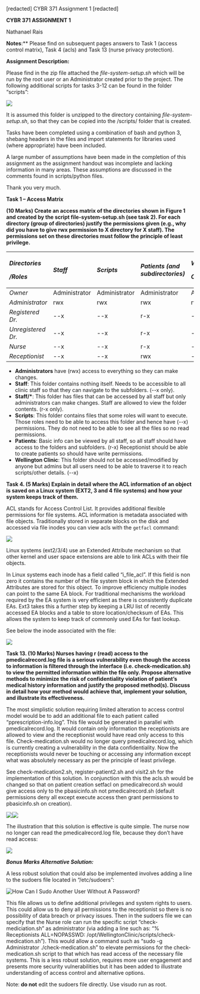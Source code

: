 ﻿[redacted]	CYBR 371 Assignment 1	[redacted]


**CYBR 371 ASSIGNMENT 1**

Nathanael Rais

**Notes**:** Please find on subsequent pages answers to Task 1 (access control matrix), Task 4 (acls) and Task 13 (nurse privacy protection).

**Assignment Description:**

Please find in the zip file attached the *file-system-setup.sh* which will be run by the root user or an Administrator created prior to the project. The following additional scripts for tasks 3-12 can be found in the folder “scripts”:

![](Aspose.Words.239ee2d3-3048-41c1-96d5-2e83898f05a2.001.png)

It is assumed this folder is unzipped to the directory containing *file-system-setup.sh*, so that they can be copied into the /scripts/ folder that is created.

Tasks have been completed using a combination of bash and python 3, shebang headers in the files and import statements for libraries used (where appropriate) have been included.

A large number of assumptions have been made in the completion of this assignment as the assignment handout was incomplete and lacking information in many areas. These assumptions are discussed in the comments found in scripts/python files.

Thank you very much.


**Task 1 – Access Matrix**

**(10 Marks) Create an access matrix of the directories shown in Figure 1 and created by the script file-system-setup.sh (see task 2). For each directory (group of directories) justify the permissions given (e.g., why did you have to give rwx permission to X directory for X staff). The permissions set on these directories must follow the principle of least privilege.**


|<p>***Directories***</p><p>***/Roles***</p>|*Staff*|*Scripts*|*Patients (and subdirectories)*|<p>*Wellington*</p><p>*Clinic*</p>|*Staff/Administrators*|*Staff/Nurses*|*Staff/Receptionists*|*Staff/Doctors*|
| :- | :- | :- | :- | :- | :- | :- | :- | :- |
|*Owner*|Administrator|Administrator|Administrator|Administrator|Administrator|Administrator|Administrator|Administrator|
|*Administrator*|rwx|rwx |rwx|rwx|rwx|rwx|rwx|rwx|
|*Registered Dr.*|--x|--x|r-x|--x|r-x|r-x|r-x|r-x|
|*Unregistered Dr.*|--x|--x|r-x|--x|r-x|r-x|r-x|r-x|
|*Nurse*|--x|--x|r-x|--x|r-x|r-x|r-x|r-x|
|*Receptionist*|--x|--x|rwx|--x|r-x|r-x|r-x|r-x|

- **Administrators** have (rwx) access to everything so they can make changes.
- **Staff**: This folder contains nothing itself. Needs to be accessible to all clinic staff so that they can navigate to the subfolders. (--x only).
- **Staff/\***: This folder has files that can be accessed by all staff but only administrators can make changes. Staff are allowed to view the folder contents. (r-x only).
- **Scripts**: This folder contains files that some roles will want to execute. Those roles need to be able to access this folder and hence have (--x) permissions. They do not need to be able to see all the files so no read permissions.
- **Patients**: Basic info can be viewed by all staff, so all staff should have access to the folders and subfolders. (r-x) Receptionist should be able to create patients so should have write permissions.
- **Wellington Clinic**: This folder should not be accessed/modified by anyone but admins but all users need to be able to traverse it to reach scripts/other details. (--x)

**Task 4. (5 Marks) Explain in detail where the ACL information of an object is saved on a Linux system (EXT2, 3 and 4 file systems) and how your system keeps track of them.**

ACL stands for Access Control List. It provides additional flexible permissions for file systems. ACL information is metadata associated with file objects. Traditionally stored in separate blocks on the disk and accessed via file inodes you can view acls with the `getfacl` command:

![](Aspose.Words.239ee2d3-3048-41c1-96d5-2e83898f05a2.002.png)

Linux systems (ext2/3/4) use an Extended Attribute mechanism so that other kernel and user space extensions are able to link ACLs with their file objects.

In Linux systems each inode has a field called “i\_file\_acl”. If this field is non zero it contains the number of the file system block in which the Extended Attributes are stored for this object. To improve efficiency multiple inodes can point to the same EA block. For traditional mechanisms the workload required by the EA system is very efficient as there is consistently duplicate EAs. Ext3 takes this a further step by keeping a LRU list of recently accessed EA blocks and a table to store location/checksum of EAs. This allows the system to keep track of commonly used EAs for fast lookup.

See below the inode associated with the file:

![](Aspose.Words.239ee2d3-3048-41c1-96d5-2e83898f05a2.003.png)

**Task 13. (10 Marks) Nurses having r (read) access to the pmedicalrecord.log file is a serious vulnerability even though the access to information is filtered through the interface (i.e. check-medication.sh) to view the permitted information within the file only. Propose alternative methods to minimize the risk of confidentiality violation of patient’s medical history information and justify the proposed method(s). Discuss in detail how your method would achieve that, implement your solution, and illustrate its effectiveness.**

The most simplistic solution requiring limited alteration to access control model would be to add an additional file to each patient called “pprescription-info.log”. This file would be generated in parallel with pmedicalrecord.log. It would contain only information the receptionists are allowed to view and the receptionist would have read only access to this file. Check-medication.sh would no longer query pmedicalrecord.log, which is currently creating a vulnerability in the data confidentiality. Now the receptionists would never be touching or accessing any information except what was absolutely necessary as per the principle of least privilege.

See check-medication2.sh, register-patient2.sh and visit2.sh for the implementation of this solution. In conjunction with this the acls.sh would be changed so that on patient creation setfacl on pmedicalrecord.sh would give access only to the pbasicinfo.sh not pmedicalrecord.sh (default permissions deny all except execute access then grant permissions to pbasicinfo.sh on creation).

![](Aspose.Words.239ee2d3-3048-41c1-96d5-2e83898f05a2.004.png)![](Aspose.Words.239ee2d3-3048-41c1-96d5-2e83898f05a2.005.png)

The illustration that this solution is effective is quite simple. The nurse now no longer can read the pmedicalrecord.log file, because they don’t have read access:

![](Aspose.Words.239ee2d3-3048-41c1-96d5-2e83898f05a2.006.png)

***Bonus Marks Alternative Solution:***

A less robust solution that could also be implemented involves adding a line to the sudoers file located in “/etc/sudoers”:

![How Can I Sudo Another User Without A Password?](Aspose.Words.239ee2d3-3048-41c1-96d5-2e83898f05a2.007.png)

This file allows us to define additional privileges and system rights to users. This could allow us to deny all permissions to the receptionist so there is no possibility of data breach or privacy issues. Then in the sudoers file we can specify that the Nurse role can run the specific script “check-mediciation.sh” as administrator (via adding a line such as: “% Receptionists ALL=NOPASSWD: /opt/WellingtonClinic/scripts/check-medication.sh”). This would allow a command such as “sudo -g Administrator ./check-medication.sh” to elevate permissions for the check-medication.sh script to that which has read access of the necessary file systems. This is a less robust solution, requires more user engagement and presents more security vulnerabilities but it has been added to illustrate understanding of access control and alternative options.

Note: **do not** edit the sudoers file directly. Use visudo run as root. 


